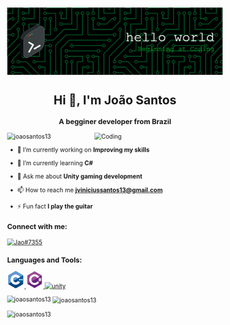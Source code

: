 ![Header](https://github.com/joaosantos13/joaosantos13/blob/main/github-header-image.png)
<h1 align="center">Hi 👋, I'm João Santos</h1>
<h3 align="center">A begginer developer from Brazil</h3>
<img align = "right" alt="Coding" width="300" src= "https://user-images.githubusercontent.com/22770735/89309664-543b5d00-d691-11ea-9401-1780241ed053.gif">

<p align="left"> <img src="https://komarev.com/ghpvc/?username=joaosantos13&label=Profile%20views&color=0e75b6&style=flat" alt="joaosantos13" /> </p>

- 🔭 I’m currently working on **Improving my skills**

- 🌱 I’m currently learning **C#**

- 💬 Ask me about **Unity gaming development**

- 📫 How to reach me **jviniciussantos13@gmail.com**

- ⚡ Fun fact **I play the guitar**

<h3 align="left">Connect with me:</h3>
<p align="left">
<a href="https://discord.gg/Jao#7355" target="blank"><img align="center" src="https://raw.githubusercontent.com/rahuldkjain/github-profile-readme-generator/master/src/images/icons/Social/discord.svg" alt="Jao#7355" height="30" width="40" /></a>
</p>

<h3 align="left">Languages and Tools:</h3>
<p align="left"> <a href="https://www.w3schools.com/cpp/" target="_blank" rel="noreferrer"> <img src="https://raw.githubusercontent.com/devicons/devicon/master/icons/cplusplus/cplusplus-original.svg" alt="cplusplus" width="40" height="40"/> </a> <a href="https://www.w3schools.com/cs/" target="_blank" rel="noreferrer"> <img src="https://raw.githubusercontent.com/devicons/devicon/master/icons/csharp/csharp-original.svg" alt="csharp" width="40" height="40"/> </a> <a href="https://unity.com/" target="_blank" rel="noreferrer"> <img src="https://www.vectorlogo.zone/logos/unity3d/unity3d-icon.svg" alt="unity" width="40" height="40"/> </a> </p>

<p><img align="left" src="https://github-readme-stats.vercel.app/api/top-langs?username=joaosantos13&show_icons=true&locale=en&layout=compact" alt="joaosantos13" /></p>

<p>&nbsp;<img align="center" src="https://github-readme-stats.vercel.app/api?username=joaosantos13&show_icons=true&locale=en" alt="joaosantos13" /></p>

<p><img align="center" src="https://github-readme-streak-stats.herokuapp.com/?user=joaosantos13&" alt="joaosantos13" /></p>

